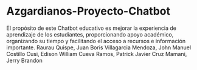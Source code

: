 # Azgardianos-Proyecto-Chatbot 
El propósito de este Chatbot educativo es mejorar la experiencia de aprendizaje de los estudiantes, proporcionando apoyo académico, organizando su tiempo y facilitando el acceso a recursos e información importante.
Raurau Quispe, Juan Boris
Villagarcia Mendoza, John Manuel
Costillo Cusi, Edison William
Cueva Ramos, Patrick Javier
Cruz Mamani, Jerry Brandon
